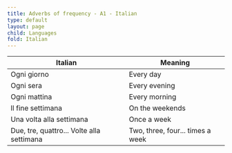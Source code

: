 ```yaml
---
title: Adverbs of frequency - A1 - Italian
type: default
layout: page
child: Languages
fold: Italian
---
```


| Italian | Meaning |
| ------- | ------- |
| Ogni giorno | Every day|
| Ogni sera | Every evening |
| Ogni mattina | Every morning |
| Il fine settimana | On the weekends |
| Una volta alla settimana | Once a week |
| Due, tre, quattro... Volte alla settimana | Two, three, four... times a week |
